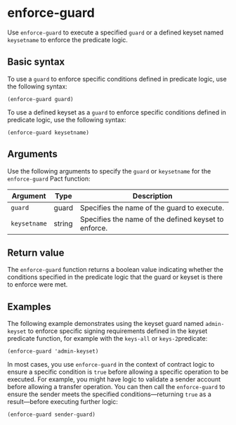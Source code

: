 # enforce-guard

Use `enforce-guard` to execute a specified `guard` or a defined keyset named `keysetname` to enforce the predicate logic.

## Basic syntax

To use a `guard` to enforce specific conditions defined in predicate logic, use the following syntax:

```pact
(enforce-guard guard)
```

To use a defined keyset as a `guard` to enforce specific conditions defined in predicate logic, use the following syntax:

```pact
(enforce-guard keysetname)
```

## Arguments

Use the following arguments to specify the `guard` or `keysetname` for the `enforce-guard` Pact function:

| Argument   | Type   | Description                                        |
|------------|--------|----------------------------------------------------|
| `guard` | guard | Specifies the name of the guard to execute. |
| `keysetname` | string | Specifies the name of the defined keyset to enforce.|

## Return value

The `enforce-guard` function returns a boolean value indicating whether the conditions specified in the predicate logic that the guard or keyset is there to enforce were met.

## Examples

The following example demonstrates using the keyset guard named `admin-keyset` to enforce specific signing requirements defined in the keyset predicate function, for example with the `keys-all` or `keys-2`predicate:

```pact
(enforce-guard 'admin-keyset)
```

In most cases, you use `enforce-guard` in the context of contract logic to ensure a specific condition is `true` before allowing a specific operation to be executed. 
For example, you might have logic to validate a sender account before allowing a transfer operation.
You can then call the `enforce-guard` to ensure the sender meets the specified conditions—returning `true` as a result—before executing further logic:

```pact
(enforce-guard sender-guard)
```
